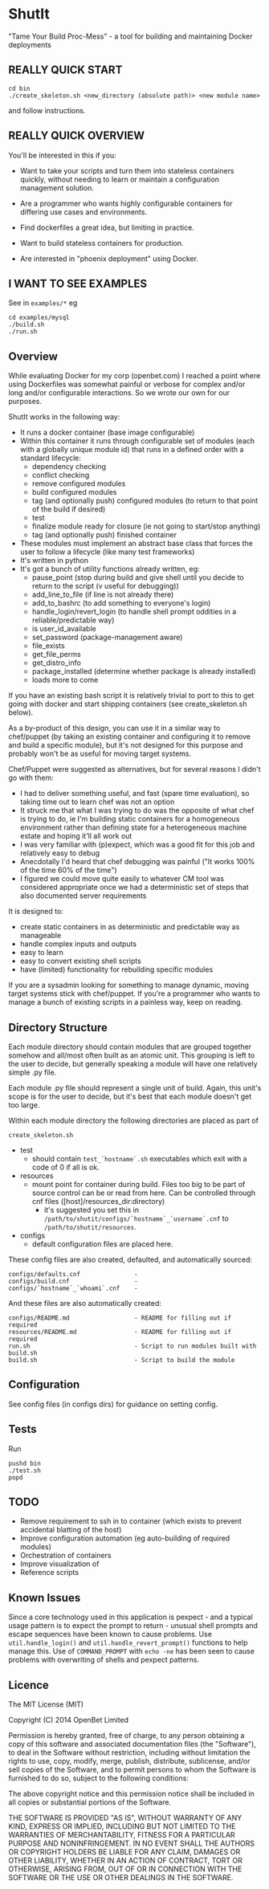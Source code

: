 ShutIt
===============

"Tame Your Build Proc-Mess" - a tool for building and maintaining Docker deployments

REALLY QUICK START
------------------

```
cd bin
./create_skeleton.sh <new_directory (absolute path)> <new module name>
```

and follow instructions.


REALLY QUICK OVERVIEW
---------------------
You'll be interested in this if you:

- Want to take your scripts and turn them into stateless containers quickly,
without needing to learn or maintain a configuration management solution.

- Are a programmer who wants highly configurable containers for
differing use cases and environments.

- Find dockerfiles a great idea, but limiting in practice.

- Want to build stateless containers for production.

- Are interested in "phoenix deployment" using Docker.

I WANT TO SEE EXAMPLES
----------------------
See in ```examples/*```
eg
```
cd examples/mysql
./build.sh
./run.sh
```

Overview
--------
While evaluating Docker for my corp (openbet.com) I reached a point where
using Dockerfiles was somewhat painful or verbose for complex and/or long and/or
configurable interactions. So we wrote our own for our purposes.

ShutIt works in the following way:

- It runs a docker container (base image configurable)
- Within this container it runs through configurable set of modules (each with
  a globally unique module id) that runs in a defined order with a standard
  lifecycle:
     - dependency checking
     - conflict checking
     - remove configured modules
     - build configured modules
     - tag (and optionally push) configured modules (to return to that point
       of the build if desired)
     - test
     - finalize module ready for closure (ie not going to start/stop anything)
     - tag (and optionally push) finished container
- These modules must implement an abstract base class that forces the user to
  follow a lifecycle (like many test frameworks)
- It's written in python
- It's got a bunch of utility functions already written, eg:
     - pause_point (stop during build and give shell until you decide to 
       return to the script (v useful for debugging))
     - add_line_to_file (if line is not already there)
     - add_to_bashrc (to add something to everyone's login)
     - handle_login/revert_login (to handle shell prompt oddities in a 
       reliable/predictable way)
     - is user_id_available
     - set_password (package-management aware)
     - file_exists
     - get_file_perms
     - get_distro_info
     - package_installed (determine whether package is already installed)
     - loads more to come

If you have an existing bash script it is relatively trivial to port to this 
to get going with docker and start shipping containers (see create\_skeleton.sh
below).

As a by-product of this design, you can use it in a similar way to chef/puppet
(by taking an existing container and configuring it to remove and build a
specific module), but it's not designed for this purpose and probably won't 
be as useful for moving target systems.

Chef/Puppet were suggested as alternatives, but for several reasons I didn't go
with them:

- I had to deliver something useful, and fast (spare time evaluation), so 
  taking time out to learn chef was not an option
- It struck me that what I was trying to do was the opposite of what chef is
  trying to do, ie I'm building static containers for a homogeneous environment
  rather than defining state for a heterogeneous machine estate and hoping
  it'll all work out
- I was very familiar with (p)expect, which was a good fit for this job and
  relatively easy to debug
- Anecdotally I'd heard that chef debugging was painful ("It works 100% of the
  time 60% of the time")
- I figured we could move quite easily to whatever CM tool was considered
  appropriate once we had a deterministic set of steps that also documented
  server requirements



It is designed to:

- create static containers in as deterministic and predictable way as
  manageable
- handle complex inputs and outputs
- easy to learn
- easy to convert existing shell scripts
- have (limited) functionality for rebuilding specific modules

If you are a sysadmin looking for something to manage dynamic, moving target
systems stick with chef/puppet. If you're a programmer who wants to manage a
bunch of existing scripts in a painless way, keep on reading.

Directory Structure
--------
Each module directory should contain modules that are grouped together somehow
and all/most often built as an atomic unit.
This grouping is left to the user to decide, but generally speaking a module
will have one relatively simple .py file.

Each module .py file should represent a single unit of build. Again, this unit's
scope is for the user to decide, but it's best that each module doesn't get too
large.

Within each module directory the following directories are placed as part of
```
create_skeleton.sh
```

- test
    - should contain ```test_`hostname`.sh``` executables which exit with a 
            code of 0 if all is ok.
- resources
    - mount point for container during build. Files too big to be part of
         source control can be  or read from here. Can be controlled through
         cnf files ([host]/resources_dir:directory)
         - it's suggested you set this in
             ```/path/to/shutit/configs/`hostname`_`username`.cnf``` to 
             ```/path/to/shutit/resources```.
- configs
    - default configuration files are placed here.

These config files are also created, defaulted, and automatically sourced:

```
configs/defaults.cnf               - 
configs/build.cnf                  - 
configs/`hostname`_`whoami`.cnf    - 
```

And these files are also automatically created:

```
configs/README.md                  - README for filling out if required
resources/README.md                - README for filling out if required
run.sh                             - Script to run modules built with build.sh
build.sh                           - Script to build the module
```

Configuration
--------
See config files (in configs dirs) for guidance on setting config.

Tests
--------
Run 

```
pushd bin
./test.sh
popd
```

TODO
----
- Remove requirement to ssh in to container (which exists to prevent accidental
blatting of the host)
- Improve configuration automation (eg auto-building of required modules)
- Orchestration of containers
- Improve visualization of 
- Reference scripts

Known Issues
--------------
Since a core technology used in this application is pexpect - and a typical
usage pattern is to expect the prompt to return - unusual shell
prompts and escape sequences have been known to cause problems.
Use ```util.handle_login()``` and ```util.handle_revert_prompt()``` functions
to help manage this.
Use of ```COMMAND_PROMPT``` with ```echo -ne``` has been seen to cause problems
with overwriting of shells and pexpect patterns.


Licence
------------
The MIT License (MIT)

Copyright (C) 2014 OpenBet Limited

Permission is hereby granted, free of charge, to any person obtaining a copy of
this software and associated documentation files (the "Software"), to deal in 
the Software without restriction, including without limitation the rights to
use, copy, modify, merge, publish, distribute, sublicense, and/or sell copies 
of the Software, and to permit persons to whom the Software is furnished to do
so, subject to the following conditions:

The above copyright notice and this permission notice shall be included in all
copies or substantial portions of the Software.

THE SOFTWARE IS PROVIDED "AS IS", WITHOUT WARRANTY OF ANY KIND, EXPRESS OR 
IMPLIED, INCLUDING BUT NOT LIMITED TO THE WARRANTIES OF MERCHANTABILITY, 
FITNESS FOR A PARTICULAR PURPOSE AND NONINFRINGEMENT. IN NO EVENT SHALL 
THE AUTHORS OR COPYRIGHT HOLDERS BE LIABLE FOR ANY CLAIM, DAMAGES OR OTHER 
LIABILITY, WHETHER IN AN ACTION OF CONTRACT, TORT OR OTHERWISE, ARISING FROM,
OUT OF OR IN CONNECTION WITH THE SOFTWARE OR THE USE OR OTHER DEALINGS IN THE
SOFTWARE.

